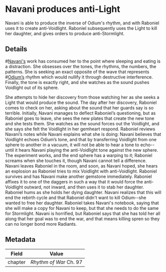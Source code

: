 # Navani produces anti-Light
Navani is able to produce the inverse of Odium's rhythm, and with Raboniel uses it to create anti-Voidlight. Raboniel subsequently uses the Light to kill her daughter, and gives orders to produce anti-Stormlight.

## Details
#[Navani's](navani) work has consumed her to the point where sleeping and eating is a distraction. She obsesses over the tones, the rhythms, the numbers, the patterns. She is seeking an exact opposite of the wave that represents #[Odium’s](odium) rhythm which would nullify it through destructive interference. Finally, the tone is exactly right, and she watches as the sound pushes Voidlight out of its sphere.

She attempts to hide her discovery from those watching her as she seeks a Light that would produce the sound. The day after her discovery, Raboniel comes to check on her, asking about the sound that her guards say is so terrible. Initially, Navani manages to deflect Raboniel’s questioning, but as Raboniel goes to leave, she sees the new plates that create the new tone and she tests them. She watches as the sound forces out the Voidlight, and she says she felt the Voidlight in her gemheart respond. Raboniel reviews Navani’s notes while Navani explains what she is doing: Navani believes that Voidlight echoes Odium’s tone, and that by transferring Voidlight from one sphere to another in a vacuum, it will not be able to hear a tone to echo--until it hears Navani playing the anti-Voidlight tone against the new sphere. The experiment works, and the end sphere has a warping to it; Raboniel screams when she touches it, though Navani cannot tell a difference. Navani leaves Raboniel in the room, and soon, as Navani hoped, she hears an explosion as Raboniel tries to mix Voidlight with anti-Voidlight. Raboniel survives and has Navani make another gemstone immediately. Raboniel affixes it to one of the daggers in such a way that it would force the anti-Voidlight outward, not inward, and then uses it to stab her daughter. Raboniel hums as she holds her dying daughter. Navani realizes that this will end the rebirth cycle and that Raboniel didn't want to kill Odium--she wanted to free her daughter. Raboniel takes Navani's notebook, saying that she will make a copy for Navani to keep, but that she needs to do the same for Stormlight. Navani is horrified, but Raboniel says that she has told her all along that her goal was to end the war, and that means killing spren so they can no longer bond more Radiants. 

## Metadata
| Field | Value |
| ----- | ----- |
| chapter | *Rhythm of War* Ch. 97|